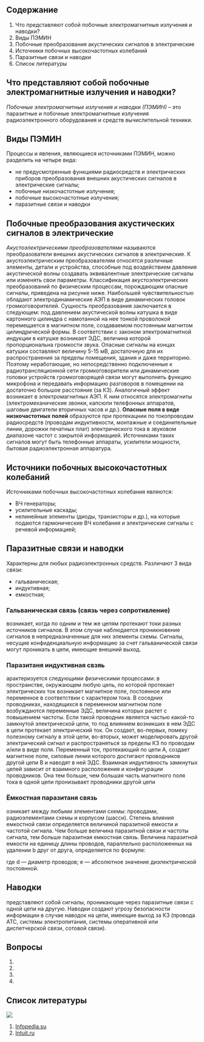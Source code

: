 ## Содержание
1. Что представляют собой побочные электромагнитные излучения и наводки?
2. Виды ПЭМИН
3. Побочные преобразования акустических сигналов в электрические
4. Источники побочных высокочастотных колебаний
5. Паразитные связи и наводки
6. Список литературы
## Что представляют собой побочные электромагнитные излучения и наводки?
*Побочные электромагнитные излучения и наводки (ПЭМИН)* – это паразитные и побочные электромагнитные излучения радиоэлектронного оборудования и средств вычислительной техники. 
## Виды ПЭМИН
Процессы и явления, являющиеся источниками ПЭМИН, можно разделить на четыре вида:
- не предусмотренные функциями радиосредств и электрических приборов преобразования внешних акустических сигналов в электрические сигналы;
- побочные низкочастотные излучения;
- побочные высокочастотные излучения;
- паразитные связи и наводки
## Побочные преобразования акустических сигналов в электрические
*Акустоэлектрическими преобразователями* называются преобразователи внешних акустических сигналов в электрические. К акустоэлектрическим преобразователям относятся различные элементы, детали и устройства, способные под воздействием давления акустической волны создавать эквивалентные электрические сигналы или изменять свои параметры.
Классификация акустоэлектрических преобразований по физическим процессам, порождающим опасные сигналы, приведена на рисунке ниже.
Наибольшей чувствительностью обладают электродинамические АЭП в виде динамических головок громкоговорителей. Сущность преобразования заключается в следующем: под давлением акустической волны катушка в виде картонного цилиндра с намотанной на нее тонкой проволокой перемещается в магнитном поле, создаваемом постоянным магнитом цилиндрической формы. В соответствии с законом электромагнитной индукции в катушке возникает ЭДС, величина которой пропорциональна громкости звука. Опасные сигналы на концах катушки составляют величину 5-15 мВ, достаточную для их распространения за пределы помещения, здания и даже территорию. Поэтому неработающие, но непосредственно подключенные к радиотрансляционной сети громкоговорители или динамические головки устройств громкоговорящей связи могут выполнять функцию микрофона и передавать информацию разговоров в помещении на достаточно большое расстояние (за КЗ).
Аналогичный эффект возникает в электромагнитных АЭП. К ним относятся электромагниты (электромеханические звонки, капсюли телефонных аппаратов, шаговые двигатели вторичных часов и др.).
**Опасные поля в виде низкочастотных полей** образуются при протекацнии по токопроводам радиосредств (проводам индуктивности, монтажные и соединительные линии, дорожки печатных плат) электрического тока в звуковом диапазоне частот с закрытой информацией. Источниками таких сигналов могут быть телефонные аппараты, усилители мощности, бытовая радиоэлектронная аппаратура.
## Источники побочных высокочастотных колебаний
Источниками побочных высокочастотных колебания являются:
- ВЧ генераторы;
- усилительные каскады;
- нелинейные элементы (диоды, транзисторы и др.), на которые подаются гармонические ВЧ колебания и электрические сигналы с речевой информацией;
## Паразитные связи и наводки
Характерны для любых радиоэлектронных средств. Различают 3 вида связи:
- гальваническая;  
- индуктивная;
- емкостная;
### Гальваническая связь (связь через сопротивление)
возникает, когда по одним и тем же цепям протекают токи разных источников сигналов. В этом случае наблюдается проникновение сигналов в непредназначенные для них элементы схемы. Сигналы, несущие конфиденциальную информацию за счет гальванической связи могут проникать в цепи, имеющие внешний выход.
### Паразитаня индуктивная свзяь
арактеризуется следующими физическими процессами: в пространстве, окружающем любую цепь, по которой протекает электрических ток возникает магнитное поле, постоянное или переменное в соответствии с характером тока. В соседних проводниках, находящихся в переменном магнитном поле возбуждаются переменные ЭДС, величина которых растет с повышением частоты. Если такой проводник является частью какой-то замкнутой электрической цепи, то под влиянием возникших в нем ЭДС в цепи протекает электрический ток. Он создает, во-первых, помеху полезному сигналу в этой цепи, во-вторых, может моделировать другой электрический сигнал и распространяться за пределы КЗ по проводам и/или в виде поля.
Переменный ток, протекающий по цепи А, создает магнитное поле, силовые линии которого достигают проводников другой цепи В и наводят в ней ЭДС.
Взаимная индуктивность замкнутых цепей зависит от взаимного расположения и конфигурации проводников. Она тем больше, чем большая часть магнитного поля тока в одной цепи пронизывает проводники другой цепи
### Ёмкостная паразитаня связь
озникает между любыми элементами схемы: проводами, радиоэлементами схемы и корпусом (шасси). Степень влияния емкостной связи определяется величиной паразитной емкости и частотой сигнала. Чем больше величина паразитной связи и частоты сигнала, тем больше паразитная емкостная связь. Величина паразитной емкости на единицу длины проводов, параллельно расположенных на удалении b друг от друга, определяется по формуле:

где d — диаметр проводов; е — абсолютное значение диэлектрической постоянной.
## Наводки
представляют собой сигналы, проникающие через паразитные связи с одной цепи на другую. Наводки создают угрозу безопасности информации в случае наводок на цепи, имеющие выход за КЗ (провода АТС, системы электропитания, системы оперативной или диспетчерской связи, сотовой связи).
## Вопросы
1.
2.
3.
4.
## Список литературы
![](http://213.155.192.79:3001/u19-23dolgopolov/The_concept_of_a_dangerous_signal/raw/master/images/image4.png)
1. [Infopedia.su](https://infopedia.su/13xe88e.html)
2. [Intuit.ru](https://intuit.ru/studies/courses/2291/591/lecture/12702?page=1)

